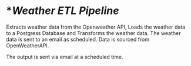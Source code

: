 # **Weather ETL Pipeline*
Extracts weather data from the Openweather API, Loads the weather data to a Postgress Database and Transforms the weather data. 
The weather data is sent to an email as scheduled.
Data is sourced from OpenWeatherAPI.


The output is sent via email at a scheduled time.
